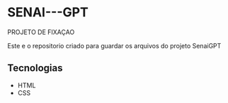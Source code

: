 # SENAI---GPT
PROJETO DE FIXAÇAO

Este e o repositorio criado para guardar os arquivos do projeto SenaiGPT
## Tecnologias
- HTML
- CSS
